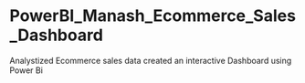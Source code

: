 # PowerBI_Manash_Ecommerce_Sales_Dashboard
Analystized Ecommerce sales data created an interactive Dashboard using Power Bi
